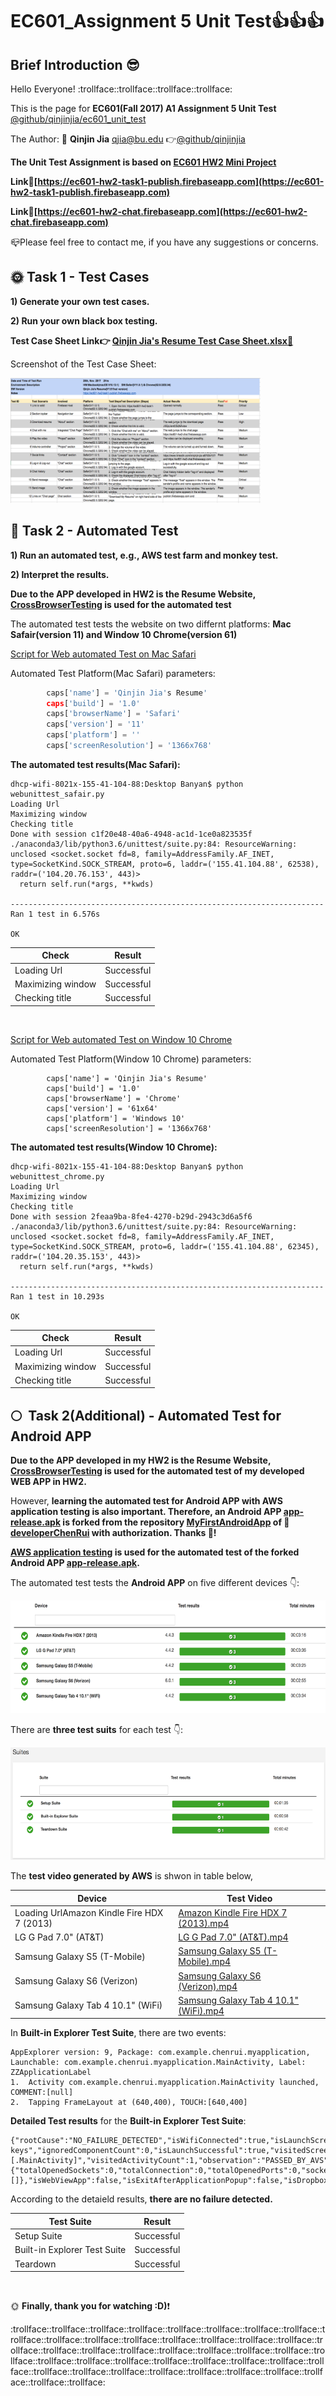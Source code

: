 # EC601_Assignment 5 Unit Test:thumbsup::thumbsup::thumbsup:
## Brief Introduction :sunglasses:
  Hello Everyone! :trollface::trollface::trollface::trollface:
  
  This is the page for **EC601(Fall 2017) A1 Assignment 5 Unit Test** 
  [@github/qinjinjia/ec601_unit_test](https://github.com/qinjinjia/ec601_Unit_Test)
  
  The Author: :boy: **Qinjin Jia** qjia@bu.edu   :point_right:[@github/qinjinjia](https://github.com/qinjinjia)
  
  **The Unit Test Assignment is based on [EC601 HW2 Mini Project](https://github.com/qinjinjia/ec601_miniproject)**
      
  **Link:link:[https://ec601-hw2-task1-publish.firebaseapp.com](https://ec601-hw2-task1-publish.firebaseapp.com)** 
  
  **Link:link:[https://ec601-hw2-chat.firebaseapp.com](https://ec601-hw2-chat.firebaseapp.com)**
     
  :mailbox_closed:Please feel free to contact me, if you have any suggestions or concerns.
  
  
## :sun_with_face: **Task 1 - Test Cases**
   
**1) Generate your own test cases.**

**2) Run your own black box testing.**
  
  **Test Case Sheet Link:point_right: [Qinjin Jia's Resume Test Case Sheet.xlsx:link:](https://github.com/qinjinjia/ec601_Unit_Test/blob/master/Qinjin%20Jia's%20Resume%20Test%20Case%20Sheet.xlsx)** 
  
  Screenshot of the Test Case Sheet:
  
  <img src="https://github.com/qinjinjia/ec601_Unit_Test/blob/master/Unit%20Test%20Screenshot.png" width="400" height="200">

## :full_moon_with_face: **Task 2 - Automated Test**
  
**1) Run an automated test, e.g., AWS test farm and monkey test.**

**2) Interpret the results.**

**Due to the APP developed in HW2 is the Resume Website,**
**[CrossBrowserTesting](https://app.crossbrowsertesting.com/test-center) is used for the automated test**

The automated test tests the website on two differnt platforms: **Mac Safair(version 11) and Window 10 Chrome(version 61)**

[Script for Web automated Test on Mac Safari](https://github.com/qinjinjia/ec601_Unit_Test/blob/master/webunittest_safair.py)

Automated Test Platform(Mac Safari) parameters:

```python
        caps['name'] = 'Qinjin Jia's Resume'
        caps['build'] = '1.0'
        caps['browserName'] = 'Safari'
        caps['version'] = '11'
        caps['platform'] = ''
        caps['screenResolution'] = '1366x768'
```
**The automated test results(Mac Safari):** 
```
dhcp-wifi-8021x-155-41-104-88:Desktop Banyan$ python webunittest_safair.py
Loading Url
Maximizing window
Checking title
Done with session c1f20e48-40a6-4948-ac1d-1ce0a823535f
./anaconda3/lib/python3.6/unittest/suite.py:84: ResourceWarning: unclosed <socket.socket fd=8, family=AddressFamily.AF_INET, type=SocketKind.SOCK_STREAM, proto=6, laddr=('155.41.104.88', 62538), raddr=('104.20.76.153', 443)>
  return self.run(*args, **kwds)

----------------------------------------------------------------------
Ran 1 test in 6.576s

OK
```

|Check |Result |    
|---|---  
|Loading Url|Successful |
|Maximizing window |Successful |
|Checking title |Successful |


</br>


[Script for Web automated Test on Window 10 Chrome](https://github.com/qinjinjia/ec601_Unit_Test/blob/master/webunittest_chrome.py)

Automated Test Platform(Window 10 Chrome) parameters:

``` #python
        caps['name'] = 'Qinjin Jia's Resume'
        caps['build'] = '1.0'
        caps['browserName'] = 'Chrome'
        caps['version'] = '61x64'
        caps['platform'] = 'Windows 10'
        caps['screenResolution'] = '1366x768'
```
**The automated test results(Window 10 Chrome):** 
```
dhcp-wifi-8021x-155-41-104-88:Desktop Banyan$ python webunittest_chrome.py
Loading Url
Maximizing window
Checking title
Done with session 2feaa9ba-8fe4-4270-b29d-2943c3d6a5f6
./anaconda3/lib/python3.6/unittest/suite.py:84: ResourceWarning: unclosed <socket.socket fd=8, family=AddressFamily.AF_INET, type=SocketKind.SOCK_STREAM, proto=6, laddr=('155.41.104.88', 62345), raddr=('104.20.35.153', 443)>
  return self.run(*args, **kwds)

----------------------------------------------------------------------
Ran 1 test in 10.293s

OK
```

|Check |Result |    
|---|---  
|Loading Url|Successful |
|Maximizing window |Successful |
|Checking title |Successful |

## :full_moon:  **Task 2(Additional) - Automated Test for Android APP**
**Due to the APP developed in my HW2 is the Resume Website,**
**[CrossBrowserTesting](https://app.crossbrowsertesting.com/test-center) is used for the automated test of my developed WEB APP in HW2.**

However, **learning the automated test for Android APP with AWS application testing is also important. Therefore, an Android APP [app-release.apk](https://github.com/qinjinjia/ec601_Unit_Test/blob/master/app-release.apk) is forked from the repository [MyFirstAndroidApp](https://github.com/developerChenRui/MyFirstAndroidApp) of :girl: [developerChenRui](https://github.com/developerChenRui) with authorization. Thanks :tada:!**

**[AWS application testing](https://aws.amazon.com/device-farm/) is used for the automated test of the forked Android APP [app-release.apk](https://github.com/qinjinjia/ec601_Unit_Test/blob/master/app-release.apk).**

The automated test tests the **Android APP** on five different devices :point_down::

<img src="https://github.com/qinjinjia/ec601_Unit_Test/blob/master/Android%20APP%20AWS%20Unit%20Test%20devices%20list.png" width="600" height="180">

There are **three test suits** for each test :point_down::

<img src="https://github.com/qinjinjia/ec601_Unit_Test/blob/master/Android%20APP%20AWS%20Unit%20Test%20Suites%20and%20Results.png" width="600" height="180">
 
The **test video generated by AWS** is shwon in table below, 

|Device |Test Video |    
|---|---  
|Loading UrlAmazon Kindle Fire HDX 7 (2013)|[Amazon Kindle Fire HDX 7 (2013).mp4](https://github.com/qinjinjia/ec601_Unit_Test/blob/master/Test%20Videos%20Generated%20by%20AWS/Amazon%20Kindle%20Fire%20HDX%207%20(2013).mp4) |
|LG G Pad 7.0" (AT&T) |[LG G Pad 7.0" (AT&T).mp4](https://github.com/qinjinjia/ec601_Unit_Test/blob/master/Test%20Videos%20Generated%20by%20AWS/%20LG%20G%20Pad%207.0%22%20(AT%26T).mp4) |
|Samsung Galaxy S5 (T-Mobile) |[Samsung Galaxy S5 (T-Mobile).mp4](https://github.com/qinjinjia/ec601_Unit_Test/blob/master/Test%20Videos%20Generated%20by%20AWS/%20Samsung%20Galaxy%20S5%20(T-Mobile).mp4) |
|Samsung Galaxy S6 (Verizon) |[Samsung Galaxy S6 (Verizon).mp4](https://github.com/qinjinjia/ec601_Unit_Test/blob/master/Test%20Videos%20Generated%20by%20AWS/%20Samsung%20Galaxy%20S6%20(Verizon).mp4) |
|Samsung Galaxy Tab 4 10.1" (WiFi) |[Samsung Galaxy Tab 4 10.1" (WiFi).mp4](https://github.com/qinjinjia/ec601_Unit_Test/blob/master/Test%20Videos%20Generated%20by%20AWS/Samsung%20Galaxy%20Tab%204%2010.1%22%20(WiFi).mp4) |

In **Built-in Explorer Test Suite**, there are two events:

```
AppExplorer version: 9, Package: com.example.chenrui.myapplication, Launchable: com.example.chenrui.myapplication.MainActivity, Label: ZZApplicationLabel
1.	Activity com.example.chenrui.myapplication.MainActivity launched, COMMENT:[null]
2.	Tapping FrameLayout at (640,400), TOUCH:[640,400]
```

**Detailed Test results** for the **Built-in Explorer Test Suite**:
```
{"rootCause":"NO_FAILURE_DETECTED","isWifiConnected":true,"isLaunchScreenshotTaken":true,"isOpenGLApp":false,"unsuccessfulWatcherCount":0,"unvisitedComponentCount":0,"visitedComponentCount":1,"imageCount":0,"deviceFingerprint":"samsung\/matissewifiopenbnn\/matissewifiopenbnn:4.4.2\/KOT49H\/T530NUOVU1AOA2:user\/release-keys","ignoredComponentCount":0,"isLaunchSuccessful":true,"visitedScreenCount":1,"isExitDetected":false,"isCrashDetected":false,"totalTimeInMillis":31841,"isExitAfterSystemPopup":false,"visitedActivities":"[.MainActivity]","visitedActivityCount":1,"observation":"PASSED_BY_AVS","eventCount":2,"successfulWatcherCount":0,"securityThreat":"NO_ISSUE","sessionCount":1,"pid":11715,"securityStatus":{"totalOpenedSockets":0,"totalConnection":0,"totalOpenedPorts":0,"socketStats":[]},"isWebViewApp":false,"isExitAfterApplicationPopup":false,"isDropboxLogCollected":false,"isNonNativeViewApp":false,"isEntitlementPopup":false}
```
According to the detaield results, **there are no failure detected.**

|Test Suite |Result |    
|---|---  
|Setup Suite |Successful |
|Built-in Explorer Test Suite |Successful |
|Teardown |Successful |

<br/>

:sun_with_face: **Finally, thank you for watching :D)**:exclamation:

:trollface::trollface::trollface::trollface::trollface::trollface::trollface::trollface::trollface::trollface::trollface::trollface::trollface::trollface::trollface::trollface::trollface::trollface::trollface::trollface::trollface::trollface::trollface::trollface::trollface::trollface::trollface::trollface::trollface::trollface::trollface::trollface::trollface::trollface::trollface::trollface::trollface::trollface::trollface::trollface::trollface::trollface::trollface:
